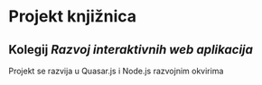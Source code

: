 # Projekt knjižnica
## Kolegij *Razvoj interaktivnih web aplikacija*

Projekt se razvija u Quasar.js i Node.js razvojnim okvirima
